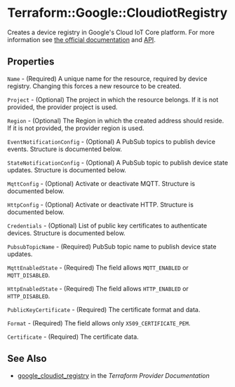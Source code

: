 # Terraform::Google::CloudiotRegistry

Creates a device registry in Google's Cloud IoT Core platform. For more information see
[the official documentation](https://cloud.google.com/iot/docs/) and
[API](https://cloud.google.com/iot/docs/reference/cloudiot/rest/v1/projects.locations.registries).

## Properties

`Name` - (Required) A unique name for the resource, required by device registry. Changing this forces a new resource to be created.

`Project` - (Optional) The project in which the resource belongs. If it is not provided, the provider project is used.

`Region` - (Optional) The Region in which the created address should reside. If it is not provided, the provider region is used.

`EventNotificationConfig` - (Optional) A PubSub topics to publish device events. Structure is documented below.

`StateNotificationConfig` - (Optional) A PubSub topic to publish device state updates. Structure is documented below.

`MqttConfig` - (Optional) Activate or deactivate MQTT. Structure is documented below.

`HttpConfig` - (Optional) Activate or deactivate HTTP. Structure is documented below.

`Credentials` - (Optional) List of public key certificates to authenticate devices. Structure is documented below.

`PubsubTopicName` - (Required) PubSub topic name to publish device state updates.

`MqttEnabledState` - (Required) The field allows `MQTT_ENABLED` or `MQTT_DISABLED`.

`HttpEnabledState` - (Required) The field allows `HTTP_ENABLED` or `HTTP_DISABLED`.

`PublicKeyCertificate` - (Required) The certificate format and data.

`Format` - (Required) The field allows only  `X509_CERTIFICATE_PEM`.

`Certificate` - (Required) The certificate data.


## See Also

* [google_cloudiot_registry](https://www.terraform.io/docs/providers/google/r/cloudiot_registry.html) in the _Terraform Provider Documentation_